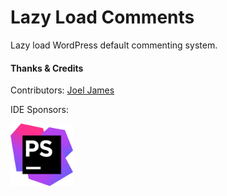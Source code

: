 # Lazy Load Comments
Lazy load WordPress default commenting system.

#### Thanks & Credits
Contributors: [Joel James](https://github.com/Joel-James)

IDE Sponsors:

[<img src="https://raw.githubusercontent.com/Joel-James/Files/master/phpstorm.png" width="100" height="100" />](https://www.jetbrains.com/?from=Lazy-Load-for-Comments)
